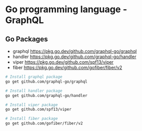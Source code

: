 # Go programming language - GraphQL

## Go Packages
- graphql https://pkg.go.dev/github.com/graphql-go/graphql
- handler https://pkg.go.dev/github.com/graphql-go/handler
- viper https://pkg.go.dev/github.com/spf13/viper
- fiber https://pkg.go.dev/github.com/gofiber/fiber/v2

``` bash
# Install graphql package
go get github.com/graphql-go/graphql

# Install handler package
go get github.com/graphql-go/handler

# Install viper package
go get github.com/spf13/viper

# Install fiber package
go get github.com/gofiber/fiber/v2
```